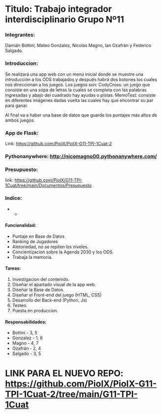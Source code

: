# Titulo: Trabajo integrador interdisciplinario Grupo Nº11

### Integrantes:
Damián Bottini, Mateo Gonzalez, Nicolas Magno, Ian Ozafrán y Federico Salgado.

### Introduccion:
Se realizará una app web con un menú inicial donde se muestre una introducción a los ODS trabajados y después  habrá dos botones los cuales nos direccionan a los juegos. Los juegos son:
	CodyCross: un juego que consiste en una sopa de letras la cuales se completa con las palabras ingresadas y abajo del cuadrado hay ayudas o pistas.
	MemoTest: consiste en diferentes imágenes dadas vuelta las cuales hay que encontrar su par para ganar.

Al final va a haber una base de datos que guarde los puntajes más altos de ambos juegos.

### App de Flask:  	
Link: https://github.com/PioIX/PioIX-G11-TPI-1Cuat-2

### Pythonanywhere: http://nicomagno00.pythonanywhere.com/ 

### Presupuesto:
link: https://github.com/PioIX/G11-TPI-1Cuat/tree/main/Documentos/Presupuesto

### Indice:
* *

#### Funcionalidad:

- Puntaje en Base de Datos
- Ranking de Jugadores
- Aletoriedad, no se repiten los niveles.
- Concientizacion sobre la Agenda 2030 y los ODS.
- Trabaja la memoria.

#### Tareas:

1. Investigacion del contenido.
2. Diseñar el apartado visual de la app web.
3. Diseñar la Base de Datos.
4. Diseñar el Front-end del juego (HTML, CSS)
5. Desarrollo del Back-end (Python, Js)
6. Testeo.
7. Puesta en produccion.

#### Responsabilidades:

* Bottini -  3, 5
* Gonzalez - 1, 6
* Magno - 4, 7
* Ozafrán - 2, 4
* Salgado - 3, 5

# LINK PARA EL NUEVO REPO: https://github.com/PioIX/PioIX-G11-TPI-1Cuat-2/tree/main/G11-TPI-1Cuat
